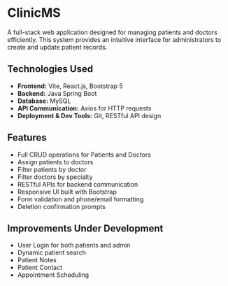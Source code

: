 # ClinicMS
A full-stack web application designed for managing patients and doctors efficiently. This system provides an intuitive interface for administrators to create and update patient records.

## Technologies Used
- **Frontend:** Vite, React.js, Bootstrap 5
- **Backend:** Java Spring Boot
- **Database:** MySQL
- **API Communication:** Axios for HTTP requests
- **Deployment & Dev Tools:** Git, RESTful API design

## Features
- Full CRUD operations for Patients and Doctors
- Assign patients to doctors
- Filter patients by doctor
- Filter doctors by specialty
- RESTful APIs for backend communication
- Responsive UI built with Bootstrap
- Form validation and phone/email formatting
- Deletion confirmation prompts

## Improvements Under Development
- User Login for both patients and admin
- Dynamic patient search
- Patient Notes
- Patient Contact
- Appointment Scheduling

